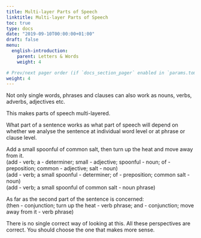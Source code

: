 ```yaml
---
title: Multi-layer Parts of Speech
linktitle: Multi-layer Parts of Speech
toc: true
type: docs
date: "2019-09-10T00:00:00+01:00"
draft: false
menu:
  english-introduction:
    parent: Letters & Words
    weight: 4

# Prev/next pager order (if `docs_section_pager` enabled in `params.toml`)
weight: 4
---
```


Not only single words, phrases and clauses can also work as nouns, verbs, adverbs, adjectives etc. 

This makes parts of speech multi-layered. 

What part of a sentence works as what part of speech will depend on whether we analyse the sentence at individual word level or at phrase or clause level. 

Add a small spoonful of common salt, then turn up the heat and move away from it. <br>
(add - verb; a - determiner; small - adjective; spoonful - noun; of - preposition; common - adjective; salt - noun)<br>
(add - verb; a small spoonful - determiner; of - preposition; common salt - noun)<br>
(add - verb; a small spoonful of common salt - noun phrase)

As far as the second part of the sentence is concerned:<br>
(then - conjunction; turn up the heat - verb phrase; and - conjunction; move away from it - verb phrase)

There is no single correct way of looking at this. All these perspectives are correct. 
You should choose the one that makes more sense. 
